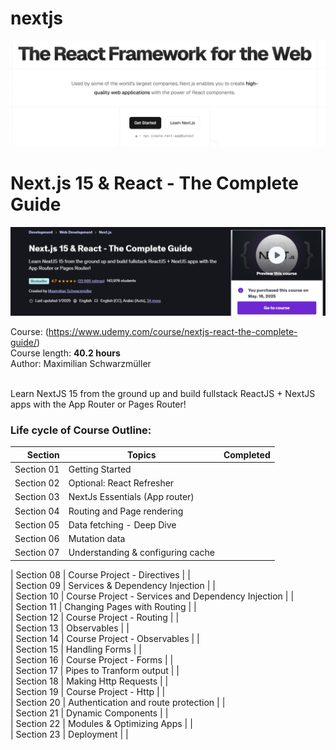 # nextjs

![NextJS frameework](nextjs.png)


# Next.js 15 & React - The Complete Guide
![Max-NextJs 15](max-next15-complete-guide.png)

Course: (https://www.udemy.com/course/nextjs-react-the-complete-guide/) <br>
Course length: <b>40.2 hours</b><br>
Author: Maximilian Schwarzmüller<br>
<br>

Learn NextJS 15 from the ground up and build fullstack ReactJS + NextJS apps with the App Router or Pages Router!
<br>
### Life cycle of Course Outline:
| Section | Topics | Completed |
| ---: | --- | :---: |
| Section 01 | Getting Started |  |
| Section 02 | Optional: React Refresher |  | <br>
| Section 03 | NextJs Essentials (App router) |  | <br>
| Section 04 | Routing and Page rendering |  | <br>
| Section 05 | Data fetching - Deep Dive |  | <br>
| Section 06 | Mutation data |  | <br>
| Section 07 | Understanding & configuring cache |  | <br>


| Section 08 | Course Project - Directives |  | <br>
| Section 09 | Services & Dependency Injection |  |<br>
| Section 10 | Course Project - Services and Dependency Injection |  | <br>
| Section 11 | Changing Pages with Routing |  |<br>
| Section 12 | Course Project - Routing |  |<br>
| Section 13 | Observables |  |<br>
| Section 14 | Course Project - Observables |  | <br>
| Section 15 | Handling Forms |  | <br>
| Section 16 | Course Project - Forms |  | <br>
| Section 17 | Pipes to Tranform output |  | <br>
| Section 18 | Making Http Requests |  | <br>
| Section 19 | Course Project - Http |  | <br>
| Section 20 | Authentication and route protection |  | <br>
| Section 21 | Dynamic Components |  | <br>
| Section 22 | Modules & Optimizing Apps |  | <br>
| Section 23 | Deployment |  | <br>
